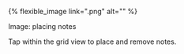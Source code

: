 ---
---

{% flexible_image link=".png" alt="" %}

Image: placing notes

Tap within the grid view to place and remove notes. 
